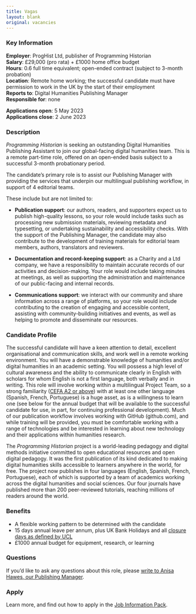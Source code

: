```yaml
---
title: Vagas
layout: blank
original: vacancies
---
```


### Key Information  

**Employer**: ProgHist Ltd, publisher of Programming Historian  
**Salary**: £29,000 (pro rata) + £1000 home office budget  
**Hours**: 0.6 full time equivalent; open-ended contract (subject to 3-month probation)  
**Location**: Remote home working; the successful candidate must have permission to work in the UK by the start of their employment  
**Reports to**: Digital Humanities Publishing Manager  
**Responsible for**: none  

**Applications open**: 5 May 2023  
**Applications close**: 2 June 2023  

### Description

_Programming Historian_ is seeking an outstanding Digital Humanities Publishing Assistant to join our global-facing digital humanities team. This is a remote part-time role, offered on an open-ended basis subject to a successful 3-month probationary period. 

The candidate’s primary role is to assist our Publishing Manager with providing the services that underpin our multilingual publishing workflow, in support of 4 editorial teams.

These include but are not limited to:

- **Publication support**: our authors, readers, and supporters expect us to publish high-quality lessons, so your role would include tasks such as processing new submission materials, reviewing metadata and typesetting, or undertaking sustainability and accessibility checks. With the support of the Publishing Manager, the candidate may also contribute to the development of training materials for editorial team members, authors, translators and reviewers.  

- **Documentation and record-keeping support**: as a Charity and a Ltd company, we have a responsibility to maintain accurate records of our activities and decision-making. Your role would include taking minutes at meetings, as well as supporting the administration and maintenance of our public-facing and internal records.  

- **Communications support**: we interact with our community and share information across a range of platforms, so your role would include contributing to the creation of engaging and accessible content, assisting with community-building initiatives and events, as well as helping to promote and disseminate our resources.  

### Candidate Profile

The successful candidate will have a keen attention to detail, excellent organisational and communication skills, and work well in a remote working environment. You will have a demonstrable knowledge of humanities and/or digital humanities in an academic setting. You will possess a high level of cultural awareness and the ability to communicate clearly in English with scholars for whom English is not a first language, both verbally and in writing. This role will involve working within a multilingual Project Team, so a strong familiarity ([CEFA A2 or above](https://www.coe.int/en/web/common-european-framework-reference-languages/table-1-cefr-3.3-common-reference-levels-global-scale)) with at least one other language (Spanish, French, Portuguese) is a huge asset, as is a willingness to learn one (see below for the annual budget that will be available to the successful candidate for use, in part, for continuing professional development). Much of our publication workflow involves working with GitHub (github.com), and while training will be provided, you must be comfortable working with a range of technologies and be interested in learning about new technology and their applications within humanities research.

The _Programming Historian_ project is a world-leading pedagogy and digital methods initiative committed to open educational resources and open digital pedagogy. It was the first publication of its kind dedicated to making digital humanities skills accessible to learners anywhere in the world, for free. The project now publishes in four languages (English, Spanish, French, Portuguese), each of which is supported by a team of academics working across the digital humanities and social sciences. Our four journals have published more than 200 peer-reviewed tutorials, reaching millions of readers around the world.

### Benefits

- A flexible working pattern to be determined with the candidate 
- 15 days annual leave per annum, plus UK Bank Holidays and all [closure days as defined by UCL](https://www.ucl.ac.uk/students/life-ucl/term-dates-and-closures/term-dates-and-closures-2022-23)   
- £1000 annual budget for equipment, research, or learning

### Questions

If you’d like to ask any questions about this role, please [write to Anisa Hawes, our Publishing Manager](mailto:admin@programminghistorian.org).

### Apply

Learn more, and find out how to apply in the [Job Information Pack](/images/Job-Information-Pack-DH-Publishing-Assistant-May-2023.pdf).
